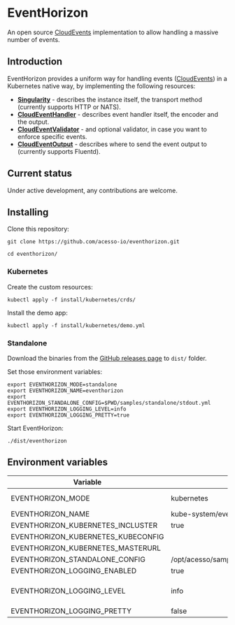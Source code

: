 # EventHorizon

An open source [CloudEvents](https://cloudevents.io) implementation to allow handling a massive number of events.

## Introduction

EventHorizon provides a uniform way for handling events ([CloudEvents](https://cloudevents.io)) in a Kubernetes native way, by implementing the following resources:

- **[Singularity](samples/kubernetes/Singularity.yml)** - describes the instance itself, the transport method (currently supports HTTP or NATS).
- **[CloudEventHandler](samples/kubernetes/CloudEventHandler.yml)** - describes event handler itself, the encoder and the output.
- **[CloudEventValidator](samples/kubernetes/CloudEventValidator.yml)** - and optional validator, in case you want to enforce specific events.
- **[CloudEventOutput](samples/kubernetes/CloudEventOutput.yml)** - describes where to send the event output to (currently supports Fluentd).

## Current status

Under active development, any contributions are welcome.

## Installing

Clone this repository:

```shell
git clone https://github.com/acesso-io/eventhorizon.git

cd eventhorizon/
```

### Kubernetes

Create the custom resources:

```shell
kubectl apply -f install/kubernetes/crds/
```

Install the demo app:

```shell
kubectl apply -f install/kubernetes/demo.yml
```

### Standalone

Download the binaries from the [GitHub releases page](https://github.com/acesso-io/eventhorizon/releases) to `dist/` folder.

Set those environment variables:

```shell
export EVENTHORIZON_MODE=standalone
export EVENTHORIZON_NAME=eventhorizon
export EVENTHORIZON_STANDALONE_CONFIG=$PWD/samples/standalone/stdout.yml
export EVENTHORIZON_LOGGING_LEVEL=info
export EVENTHORIZON_LOGGING_PRETTY=true
```

Start EventHorizon:

```shell
./dist/eventhorizon
```

## Environment variables

| Variable                           | Default                                    | Options                                |
| ---------------------------------- | ------------------------------------------ | -------------------------------------- |
| EVENTHORIZON_MODE                  | kubernetes                                 | kubernetes, standalone                 |
| EVENTHORIZON_NAME                  | kube-system/eventhorizon                   |                                        |
| EVENTHORIZON_KUBERNETES_INCLUSTER  | true                                       |                                        |
| EVENTHORIZON_KUBERNETES_KUBECONFIG |                                            |                                        |
| EVENTHORIZON_KUBERNETES_MASTERURL  |                                            |                                        |
| EVENTHORIZON_STANDALONE_CONFIG     | /opt/acesso/samples/standalone/fluentd.yml |                                        |
| EVENTHORIZON_LOGGING_ENABLED       | true                                       |                                        |
| EVENTHORIZON_LOGGING_LEVEL         | info                                       | debug, info, warn, error, fatal, panic |
| EVENTHORIZON_LOGGING_PRETTY        | false                                      |                                        |
